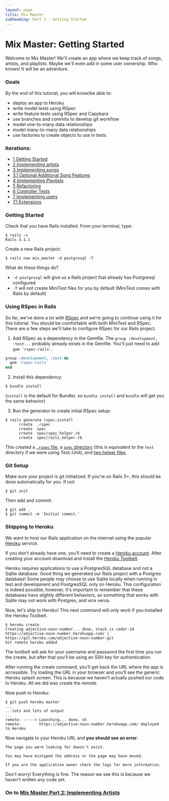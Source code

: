 ```yaml
---
layout: page
title: Mix Master
subheading: Part 1 - Getting Started
---
```


# Mix Master: Getting Started

Welcome to Mix Master! We'll create an app where we keep track of songs, artists, and playlists. Maybe we'll even add in some user ownership. Who knows! It will be an adventure.

### Goals

By the end of this tutorial, you will know/be able to:

* deploy an app to Heroku
* write model tests using RSpec
* write feature tests using RSpec and Capybara
* use branches and commits to develop git workflow
* model one-to-many data relationships
* model many-to-many data relationships
* use factories to create objects to use in tests

<!-- Depending on if/when the rest of the tutorial gets written, you may also know/be able to:

* use partials and helpers to tidy up views
* model one-to-one data relationships
* use polymorphic associations to associate an object with one of several other models
* implement authentication using Twitter OAuth
* write controller and view specs -->

### Iterations:

* [1 Getting Started](1_getting_started.markdown)
* [2 Implementing artists](2_implementing_artists.markdown)
* [3 Implementing songs](3_implementing_songs.markdown)
* [3.1 Optional Additional Song Features](3_optional_additional_song_features.markdown)
* [4 Implementing Playlists](4_implementing_playlists.markdown)
* [5 Refactoring](5_refactoring.markdown)
* [6 Controller Tests](6_controller_tests.markdown)
* [7 Implementing users](7_implementing_users.markdown)
* [7.1 Extensions](wip-image-upload.markdown)


### Getting Started

Check that you have Rails installed. From your terminal, type:

```
$ rails -v
Rails 5.1.1
```

Create a new Rails project:

```
$ rails new mix_master -d postgresql -T
```

What do these things do?

* `-d postgresql` will give us a Rails project that already has Postgresql configured
* `-T` will not create MiniTest files for you by default (MiniTest comes with Rails by default)

### Using RSpec in Rails

So far, we've done a lot with [RSpec](https://github.com/rspec/rspec-rails) and we're going to continue using it for this tutorial. You should be comfortable with both MiniTest and RSpec. There are a few steps we'll take to configure RSpec for our Rails project.

1) Add RSpec as a dependency in the Gemfile. The `group :development, :test...` probably already exists in the Gemfile. You'll just need to add `gem 'rspec-rails'`.

```ruby
group :development, :test do
  gem 'rspec-rails'
end
```

2) Install this dependency:

```
$ bundle install
```

(`install` is the default for Bundler, so `bundle install` and `bundle` will get you the same behavior)

3) Run the generator to create initial RSpec setup:

```
$ rails generate rspec:install
      create  .rspec
      create  spec
      create  spec/spec_helper.rb
      create  spec/rails_helper.rb
```

This created a [`.rspec` file](https://www.relishapp.com/rspec/rspec-core/v/2-0/docs/configuration/read-command-line-configuration-options-from-files), a [`spec` directory](https://www.relishapp.com/rspec/rspec-rails/docs/directory-structure) (this is equivalent to the `test` directory if we were using Test::Unit), and [two helper files](https://relishapp.com/rspec/rspec-rails/docs/upgrade).

### Git Setup

Make sure your project is git initialized. If you're on Rails 5+, this should be done automatically for you. If not:

```
$ git init
```

Then add and commit:

```
$ git add .
$ git commit -m 'Initial commit.'
```

### Shipping to Heroku

We want to host our Rails application on the internet using the popular [Heroku](https://www.heroku.com/) service.

If you don’t already have one, you’ll need to create a [Heroku account](https://signup.heroku.com/www-header). After creating your account download and install the [Heroku Toolbelt](https://toolbelt.heroku.com/).

Heroku requires applications to use a PostgresSQL database and not a Sqlite database. Good thing we generated our Rails project with a Postgres database! Some people may choose to use Sqlite locally when running in test and development and PostgresSQL only on Heroku. This configuration is indeed possible; however, it's important to remember that these databases have slightly different behaviors, so something that works with Sqlite may not work with Postgres, and vice versa.

Now, let's ship to Heroku! This next command will only work if you installed the Heroku Toolbelt.

```
$ heroku create
Creating adjective-noun-number... done, stack is cedar-14
https://adjective-noun-number.herokuapp.com/ | https://git.heroku.com/adjective-noun-number.git
Git remote heroku added
```

The toolbelt will ask for your username and password the first time you run the create, but after that you’ll be using an SSH key for authentication.

After running the create command, you’ll get back the URL where the app is accessible. Try loading the URL in your browser and you’ll see the generic Heroku splash screen. This is because we haven't actually pushed our code to Heroku. All we did was create the remote.

Now push to Heroku:

```
$ git push heroku master
...
...lots and lots of output
...
remote: -----> Launching... done, v5
remote:        https://adjective-noun-number.herokuapp.com/ deployed to Heroku
```

Now navigate to your Heroku URL and **you should see an error**:

```
The page you were looking for doesn't exist.

You may have mistyped the address or the page may have moved.

If you are the application owner check the logs for more information.
```

Don't worry! Everything is fine. The reason we see this is because we haven't written any code yet.

### On to [Mix Master Part 2: Implementing Artists](2_implementing_artists.markdown)
